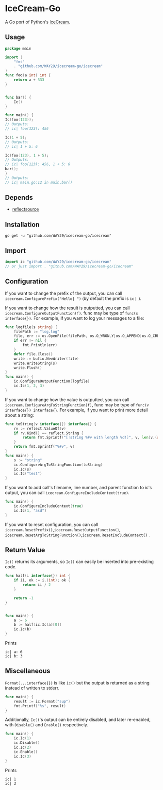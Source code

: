 # IceCream-Go

A Go port of Python's [IceCream](https://github.com/gruns/icecream).

## Usage

```go
package main

import (
	"fmt"
	. "github.com/WAY29/icecream-go/icecream"
)
func foo(a int) int {
	return a + 333
}


func bar() {
	Ic()
}

func main() {
Ic(foo(123));
// Outputs:
// ic| foo(123): 456

Ic(1 + 5);
// Outputs:
// ic| 1 + 5: 6

Ic(foo(123), 1 + 5);
// Outputs:
// ic| foo(123): 456, 1 + 5: 6
bar();
}
// Outputs:
// ic| main.go:12 in main.bar()
```

## Depends
- [reflectsource](https://github.com/shurcooL/go/tree/master/reflectsource)


## Installation

```
go get -u "github.com/WAY29/icecream-go/icecream"
```

## Import

```go
import ic "github.com/WAY29/icecream-go/icecream"
// or just import . "github.com/WAY29/icecream-go/icecream"
```

## Configuration

If you want to change the prefix of the output, you can call `icecream.ConfigurePrefix("Hello| ")` (by default the prefix is `ic| `).

If you want to change how the result is outputted, you can call `icecream.ConfigureOutputFunction(f)`. func may be type of `func(s interface{})`.
For example, if you want to log your messages to a file:
```go
func logfile(s string) {
	filePath := "log.log"
	file, err := os.OpenFile(filePath, os.O_WRONLY|os.O_APPEND|os.O_CREATE, 0666)
	if err != nil {
		fmt.Println(err)
	}
	defer file.Close()
	write := bufio.NewWriter(file)
	write.WriteString(s)
	write.Flush()
}
func main() {
	ic.ConfigureOutputFunction(logfile)
	ic.Ic(1, 2, 3)
}
```

If you want to change how the value is outputted, you can call `icecream.ConfigureArgToStringFunction(f)`, func may be type of `func(v interface{}) interface{}`.
For example, if you want to print more detail about a string:
```go
func toString(v interface{}) interface{} {
	rv := reflect.ValueOf(v)
	if rv.Kind() == reflect.String {
		return fmt.Sprintf("[!string %#v with length %d!]", v, len(v.(string)))
	}
	return fmt.Sprintf("%#v", v)
}
func main() {
    s := "string"
	ic.ConfigureArgToStringFunction(toString)
    ic.Ic(s)
    ic.Ic("test")
}
```

If you want to add call's filename, line number, and parent function to ic's output, you can call `icecream.ConfigureIncludeContext(true)`.
```go
func main() {
    ic.ConfigureIncludeContext(true)
    ic.Ic(1, "asd")
}
```

If you want to reset configuration,  you can call `icecream.ResetPrefix()`,`icecream.ResetOutputFunction()`, `icecream.ResetArgToStringFunction()`,`icecream.ResetIncludeContext()` .

## Return Value
`Ic()` returns its arguments, so `Ic()` can easily be inserted into pre-existing code.

```go
func half(i interface{}) int {
    if ii, ok := i.(int); ok {
        return ii / 2
    }

    return -1
}


func main() {
    a := 6
    b := half(ic.Ic(a)[0])
    ic.Ic(b)
}
```
Prints
```
ic| a: 6
ic| b: 3
```

## Miscellaneous

`Format(...interface{})` is like `ic()` but the output is returned as a string instead of written to stderr.

```go
func main() {
    result := ic.Format("sup")
    fmt.Printf("%s", result)
}
```

Additionally, `Ic()`'s output can be entirely disabled, and later re-enabled, with `Disable()` and `Enable()` respectively.
```go
func main() {
    ic.Ic(1)
    ic.Disable()
    ic.Ic(2)
    ic.Enable()
    ic.Ic(3)
}
```
Prints
```
ic| 1
ic| 3
```